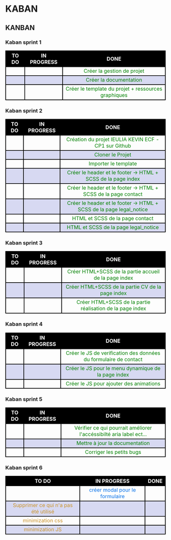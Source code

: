 # KABAN

<!-- STYLE -->
<style>    
    th, tr, td {border : 2px black solid;text-align:center;}  th{color:white; background-color: black } .todo{color:#ca9229} .inprog{color:#0972e9} .done{color:green} .titre{background-color: #413f3f} tr:nth-child(odd) {background-color: #d7d9f2;color:black} 
</style>



<!-- KANBAN -->

## KANBAN

<!-- SPRNT 1 -->
### Kaban sprint 1
<table> 
    <tr>
        <th> TO DO </th>
        <th> IN PROGRESS </th>
        <th> DONE </th>
    </tr>
    <tr>
        <td class="todo"></td>
        <td class="inprog"></td>
        <td class="done">Créer la gestion de projet</td>
    </tr>
    <tr>
        <td class="todo"></td>
        <td class="inprog"></td>
        <td class="done">Créer la documentation</td>
    </tr>
    <tr>
        <td class="todo"></td>
        <td class="inprog"></td>
        <td class="done">Créer le template du projet + ressources graphiques</td>
    </tr>
</table>

<!-- SPRNT 2 -->
### Kaban sprint 2
<table> 
  <tr>
        <th> TO DO </th>
        <th> IN PROGRESS </th>
        <th> DONE </th>
    </tr>
    <tr>
        <td class="todo"></td>
        <td class="inprog"></td>
        <td class="done">Création du projet IEULIA KEVIN ECF - CP1 sur Github</td>
    </tr>
    <tr>
        <td class="todo"></td>
        <td class="inprog"></td>
        <td class="done">Cloner le Projet</td>
    </tr>
    <tr>
        <td class="todo"></td>
        <td class="inprog"></td>
        <td class="done">Importer le template</td>
    </tr>
    <tr>
        <td class="todo"></td>
        <td class="inprog"></td>
        <td class="done">Créer le header et le footer → HTML + SCSS de la page index</td>
    </tr>
    <tr>
        <td class="todo"></td>
        <td class="inprog"></td>
        <td class="done">Créer le header et le footer → HTML + SCSS de la page contact</td>
    </tr>
    <tr>
        <td class="todo"></td>
        <td class="inprog"></td>
        <td class="done">Créer le header et le footer → HTML + SCSS de la page legal_notice</td>
    </tr>
    <tr>
        <td class="todo"></td>
        <td class="inprog"></td>
        <td class="done">HTML et SCSS de la page contact</td>
    </tr>
    <tr>
        <td class="todo"></td>
        <td class="inprog"></td>
        <td class="done">HTML et SCSS de la page legal_notice</td>
    </tr>
</table>

<!-- SPRNT 3 -->
### Kaban sprint 3
<table> 
  <tr>
        <th> TO DO </th>
        <th> IN PROGRESS </th>
        <th> DONE </th>
    </tr>
    <tr>
        <td class="todo"></td>
        <td class="inprog"></td>
        <td class="done">Créer HTML+SCSS de la partie accueil de la page index</td>
    </tr>
    <tr>
        <td class="todo"></td>
        <td class="inprog"></td>
        <td class="done">Créer HTML+SCSS de la partie CV de la page index</td>
    </tr>
    <tr>
        <td class="todo"></td>
        <td class="inprog"></td>
        <td class="done">Créer HTML+SCSS de la partie réalisation de la page index</td>
    </tr>
</table>

<!-- SPRNT 4 -->
### Kaban sprint 4
<table> 
  <tr>
        <th> TO DO </th>
        <th> IN PROGRESS </th>
        <th> DONE </th>
    </tr>
    <tr>
        <td class="todo"></td>
        <td class="inprog"></td>
        <td class="done">Créer le JS de verification des données du formulaire de contact</td>
    </tr>
    <tr>
        <td class="todo"></td>
        <td class="inprog"></td>
        <td class="done">Créer le JS pour le menu dynamique de la page index</td>
    </tr>
    <tr>
        <td class="todo"></td>
        <td class="inprog"></td>
        <td class="done">Créer le JS pour ajouter des animations</td>
    </tr>
</table>

<!-- SPRNT 5 -->
### Kaban sprint 5
<table> 
  <tr>
        <th> TO DO </th>
        <th> IN PROGRESS </th>
        <th> DONE </th>
    </tr>
    <tr>
        <td class="todo"></td>
        <td class="inprog"></td>
        <td class="done">Vérifier ce qui pourrait améliorer l'accéssibilté aria label ect...</td>
    </tr>
    <tr>
        <td class="todo"></td>
        <td class="inprog"></td>
        <td class="done">Mettre à jour la documentation</td>
    </tr>
    <tr>
        <td class="todo"></td>
        <td class="inprog"></td>
        <td class="done">Corriger les petits bugs</td>
    </tr>
</table>

<!-- SPRNT 6 -->
### Kaban sprint 6
<table> 
  <tr>
        <th> TO DO </th>
        <th> IN PROGRESS </th>
        <th> DONE </th>
    </tr>
    <tr>
        <td class="todo"></td>
        <td class="inprog">créer modal pour le formulaire</td>
        <td class="done"></td>
    </tr>
    <tr>
        <td class="todo">Supprimer ce qui n'a pas été utilisé</td>
        <td class="inprog"></td>
        <td class="done"></td>
    </tr>
    <tr>
        <td class="todo">minimization css</td>
        <td class="inprog"></td>
        <td class="done"></td>
    </tr>
    <tr>
        <td class="todo">minimization JS</td>
        <td class="inprog"></td>
        <td class="done"></td>
    </tr>
</table>